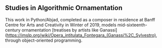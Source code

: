 ## Studies in Algorithmic Ornamentation ##

This work in Python/Abjad, completed as a composer in residence at Banff Centre for Arts and Creativity in Winter of 2019, models mid-sixteenth-century ornamentation [treatises by artists like Ganassi](https://imslp.org/wiki/Opera_intitulata_Fontegara_(Ganassi%2C_Sylvestro), through object-oriented programming.
